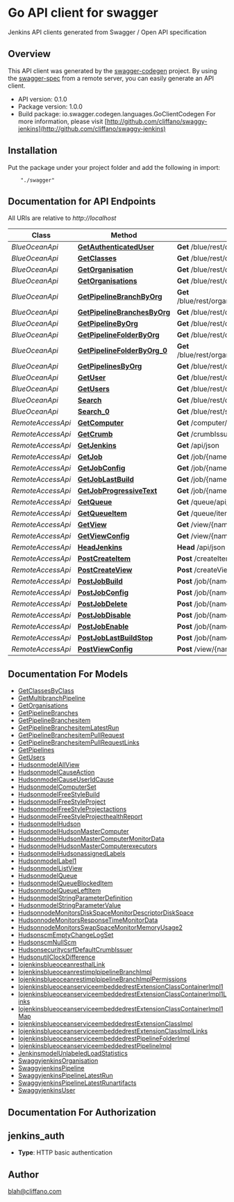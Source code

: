 # Go API client for swagger

Jenkins API clients generated from Swagger / Open API specification

## Overview
This API client was generated by the [swagger-codegen](https://github.com/swagger-api/swagger-codegen) project.  By using the [swagger-spec](https://github.com/swagger-api/swagger-spec) from a remote server, you can easily generate an API client.

- API version: 0.1.0
- Package version: 1.0.0
- Build package: io.swagger.codegen.languages.GoClientCodegen
For more information, please visit [http://github.com/cliffano/swaggy-jenkins](http://github.com/cliffano/swaggy-jenkins)

## Installation
Put the package under your project folder and add the following in import:
```
    "./swagger"
```

## Documentation for API Endpoints

All URIs are relative to *http://localhost*

Class | Method | HTTP request | Description
------------ | ------------- | ------------- | -------------
*BlueOceanApi* | [**GetAuthenticatedUser**](docs/BlueOceanApi.md#getauthenticateduser) | **Get** /blue/rest/organizations/{organisation}/user/ | 
*BlueOceanApi* | [**GetClasses**](docs/BlueOceanApi.md#getclasses) | **Get** /blue/rest/classes/{class} | 
*BlueOceanApi* | [**GetOrganisation**](docs/BlueOceanApi.md#getorganisation) | **Get** /blue/rest/organizations/{organisation} | 
*BlueOceanApi* | [**GetOrganisations**](docs/BlueOceanApi.md#getorganisations) | **Get** /blue/rest/organizations/ | 
*BlueOceanApi* | [**GetPipelineBranchByOrg**](docs/BlueOceanApi.md#getpipelinebranchbyorg) | **Get** /blue/rest/organizations/{organisation}/pipelines/{pipeline}/branches/{branch}/ | 
*BlueOceanApi* | [**GetPipelineBranchesByOrg**](docs/BlueOceanApi.md#getpipelinebranchesbyorg) | **Get** /blue/rest/organizations/{organisation}/pipelines/{pipeline}/branches | 
*BlueOceanApi* | [**GetPipelineByOrg**](docs/BlueOceanApi.md#getpipelinebyorg) | **Get** /blue/rest/organizations/{organisation}/pipelines/{pipeline} | 
*BlueOceanApi* | [**GetPipelineFolderByOrg**](docs/BlueOceanApi.md#getpipelinefolderbyorg) | **Get** /blue/rest/organizations/{organisation}/pipelines/{folder}/ | 
*BlueOceanApi* | [**GetPipelineFolderByOrg_0**](docs/BlueOceanApi.md#getpipelinefolderbyorg_0) | **Get** /blue/rest/organizations/{organisation}/pipelines/{folder}/pipelines/{pipeline} | 
*BlueOceanApi* | [**GetPipelinesByOrg**](docs/BlueOceanApi.md#getpipelinesbyorg) | **Get** /blue/rest/organizations/{organisation}/pipelines/ | 
*BlueOceanApi* | [**GetUser**](docs/BlueOceanApi.md#getuser) | **Get** /blue/rest/organizations/{organisation}/users/{user} | 
*BlueOceanApi* | [**GetUsers**](docs/BlueOceanApi.md#getusers) | **Get** /blue/rest/organizations/{organisation}/users/ | 
*BlueOceanApi* | [**Search**](docs/BlueOceanApi.md#search) | **Get** /blue/rest/classes/ | 
*BlueOceanApi* | [**Search_0**](docs/BlueOceanApi.md#search_0) | **Get** /blue/rest/search/ | 
*RemoteAccessApi* | [**GetComputer**](docs/RemoteAccessApi.md#getcomputer) | **Get** /computer/api/json?depth&#x3D;1 | 
*RemoteAccessApi* | [**GetCrumb**](docs/RemoteAccessApi.md#getcrumb) | **Get** /crumbIssuer/api/json | 
*RemoteAccessApi* | [**GetJenkins**](docs/RemoteAccessApi.md#getjenkins) | **Get** /api/json | 
*RemoteAccessApi* | [**GetJob**](docs/RemoteAccessApi.md#getjob) | **Get** /job/{name}/api/json | 
*RemoteAccessApi* | [**GetJobConfig**](docs/RemoteAccessApi.md#getjobconfig) | **Get** /job/{name}/config.xml | 
*RemoteAccessApi* | [**GetJobLastBuild**](docs/RemoteAccessApi.md#getjoblastbuild) | **Get** /job/{name}/lastBuild/api/json | 
*RemoteAccessApi* | [**GetJobProgressiveText**](docs/RemoteAccessApi.md#getjobprogressivetext) | **Get** /job/{name}/{number}/logText/progressiveText | 
*RemoteAccessApi* | [**GetQueue**](docs/RemoteAccessApi.md#getqueue) | **Get** /queue/api/json | 
*RemoteAccessApi* | [**GetQueueItem**](docs/RemoteAccessApi.md#getqueueitem) | **Get** /queue/item/{number}/api/json | 
*RemoteAccessApi* | [**GetView**](docs/RemoteAccessApi.md#getview) | **Get** /view/{name}/api/json | 
*RemoteAccessApi* | [**GetViewConfig**](docs/RemoteAccessApi.md#getviewconfig) | **Get** /view/{name}/config.xml | 
*RemoteAccessApi* | [**HeadJenkins**](docs/RemoteAccessApi.md#headjenkins) | **Head** /api/json | 
*RemoteAccessApi* | [**PostCreateItem**](docs/RemoteAccessApi.md#postcreateitem) | **Post** /createItem | 
*RemoteAccessApi* | [**PostCreateView**](docs/RemoteAccessApi.md#postcreateview) | **Post** /createView | 
*RemoteAccessApi* | [**PostJobBuild**](docs/RemoteAccessApi.md#postjobbuild) | **Post** /job/{name}/build | 
*RemoteAccessApi* | [**PostJobConfig**](docs/RemoteAccessApi.md#postjobconfig) | **Post** /job/{name}/config.xml | 
*RemoteAccessApi* | [**PostJobDelete**](docs/RemoteAccessApi.md#postjobdelete) | **Post** /job/{name}/doDelete | 
*RemoteAccessApi* | [**PostJobDisable**](docs/RemoteAccessApi.md#postjobdisable) | **Post** /job/{name}/disable | 
*RemoteAccessApi* | [**PostJobEnable**](docs/RemoteAccessApi.md#postjobenable) | **Post** /job/{name}/enable | 
*RemoteAccessApi* | [**PostJobLastBuildStop**](docs/RemoteAccessApi.md#postjoblastbuildstop) | **Post** /job/{name}/lastBuild/stop | 
*RemoteAccessApi* | [**PostViewConfig**](docs/RemoteAccessApi.md#postviewconfig) | **Post** /view/{name}/config.xml | 


## Documentation For Models

 - [GetClassesByClass](docs/GetClassesByClass.md)
 - [GetMultibranchPipeline](docs/GetMultibranchPipeline.md)
 - [GetOrganisations](docs/GetOrganisations.md)
 - [GetPipelineBranches](docs/GetPipelineBranches.md)
 - [GetPipelineBranchesitem](docs/GetPipelineBranchesitem.md)
 - [GetPipelineBranchesitemLatestRun](docs/GetPipelineBranchesitemLatestRun.md)
 - [GetPipelineBranchesitemPullRequest](docs/GetPipelineBranchesitemPullRequest.md)
 - [GetPipelineBranchesitemPullRequestLinks](docs/GetPipelineBranchesitemPullRequestLinks.md)
 - [GetPipelines](docs/GetPipelines.md)
 - [GetUsers](docs/GetUsers.md)
 - [HudsonmodelAllView](docs/HudsonmodelAllView.md)
 - [HudsonmodelCauseAction](docs/HudsonmodelCauseAction.md)
 - [HudsonmodelCauseUserIdCause](docs/HudsonmodelCauseUserIdCause.md)
 - [HudsonmodelComputerSet](docs/HudsonmodelComputerSet.md)
 - [HudsonmodelFreeStyleBuild](docs/HudsonmodelFreeStyleBuild.md)
 - [HudsonmodelFreeStyleProject](docs/HudsonmodelFreeStyleProject.md)
 - [HudsonmodelFreeStyleProjectactions](docs/HudsonmodelFreeStyleProjectactions.md)
 - [HudsonmodelFreeStyleProjecthealthReport](docs/HudsonmodelFreeStyleProjecthealthReport.md)
 - [HudsonmodelHudson](docs/HudsonmodelHudson.md)
 - [HudsonmodelHudsonMasterComputer](docs/HudsonmodelHudsonMasterComputer.md)
 - [HudsonmodelHudsonMasterComputerMonitorData](docs/HudsonmodelHudsonMasterComputerMonitorData.md)
 - [HudsonmodelHudsonMasterComputerexecutors](docs/HudsonmodelHudsonMasterComputerexecutors.md)
 - [HudsonmodelHudsonassignedLabels](docs/HudsonmodelHudsonassignedLabels.md)
 - [HudsonmodelLabel1](docs/HudsonmodelLabel1.md)
 - [HudsonmodelListView](docs/HudsonmodelListView.md)
 - [HudsonmodelQueue](docs/HudsonmodelQueue.md)
 - [HudsonmodelQueueBlockedItem](docs/HudsonmodelQueueBlockedItem.md)
 - [HudsonmodelQueueLeftItem](docs/HudsonmodelQueueLeftItem.md)
 - [HudsonmodelStringParameterDefinition](docs/HudsonmodelStringParameterDefinition.md)
 - [HudsonmodelStringParameterValue](docs/HudsonmodelStringParameterValue.md)
 - [HudsonnodeMonitorsDiskSpaceMonitorDescriptorDiskSpace](docs/HudsonnodeMonitorsDiskSpaceMonitorDescriptorDiskSpace.md)
 - [HudsonnodeMonitorsResponseTimeMonitorData](docs/HudsonnodeMonitorsResponseTimeMonitorData.md)
 - [HudsonnodeMonitorsSwapSpaceMonitorMemoryUsage2](docs/HudsonnodeMonitorsSwapSpaceMonitorMemoryUsage2.md)
 - [HudsonscmEmptyChangeLogSet](docs/HudsonscmEmptyChangeLogSet.md)
 - [HudsonscmNullScm](docs/HudsonscmNullScm.md)
 - [HudsonsecuritycsrfDefaultCrumbIssuer](docs/HudsonsecuritycsrfDefaultCrumbIssuer.md)
 - [HudsonutilClockDifference](docs/HudsonutilClockDifference.md)
 - [IojenkinsblueoceanresthalLink](docs/IojenkinsblueoceanresthalLink.md)
 - [IojenkinsblueoceanrestimplpipelineBranchImpl](docs/IojenkinsblueoceanrestimplpipelineBranchImpl.md)
 - [IojenkinsblueoceanrestimplpipelineBranchImplPermissions](docs/IojenkinsblueoceanrestimplpipelineBranchImplPermissions.md)
 - [IojenkinsblueoceanserviceembeddedrestExtensionClassContainerImpl1](docs/IojenkinsblueoceanserviceembeddedrestExtensionClassContainerImpl1.md)
 - [IojenkinsblueoceanserviceembeddedrestExtensionClassContainerImpl1Links](docs/IojenkinsblueoceanserviceembeddedrestExtensionClassContainerImpl1Links.md)
 - [IojenkinsblueoceanserviceembeddedrestExtensionClassContainerImpl1Map](docs/IojenkinsblueoceanserviceembeddedrestExtensionClassContainerImpl1Map.md)
 - [IojenkinsblueoceanserviceembeddedrestExtensionClassImpl](docs/IojenkinsblueoceanserviceembeddedrestExtensionClassImpl.md)
 - [IojenkinsblueoceanserviceembeddedrestExtensionClassImplLinks](docs/IojenkinsblueoceanserviceembeddedrestExtensionClassImplLinks.md)
 - [IojenkinsblueoceanserviceembeddedrestPipelineFolderImpl](docs/IojenkinsblueoceanserviceembeddedrestPipelineFolderImpl.md)
 - [IojenkinsblueoceanserviceembeddedrestPipelineImpl](docs/IojenkinsblueoceanserviceembeddedrestPipelineImpl.md)
 - [JenkinsmodelUnlabeledLoadStatistics](docs/JenkinsmodelUnlabeledLoadStatistics.md)
 - [SwaggyjenkinsOrganisation](docs/SwaggyjenkinsOrganisation.md)
 - [SwaggyjenkinsPipeline](docs/SwaggyjenkinsPipeline.md)
 - [SwaggyjenkinsPipelineLatestRun](docs/SwaggyjenkinsPipelineLatestRun.md)
 - [SwaggyjenkinsPipelineLatestRunartifacts](docs/SwaggyjenkinsPipelineLatestRunartifacts.md)
 - [SwaggyjenkinsUser](docs/SwaggyjenkinsUser.md)


## Documentation For Authorization


## jenkins_auth

- **Type**: HTTP basic authentication


## Author

blah@cliffano.com

